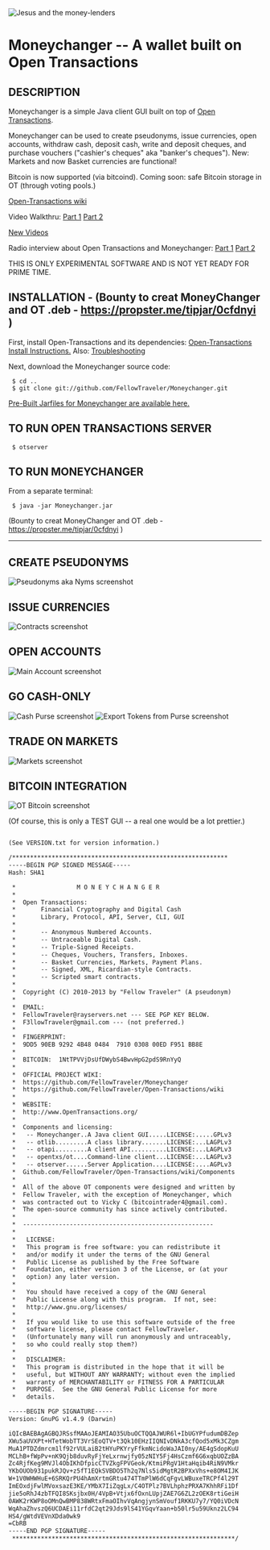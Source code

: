 <img align="center" src="http://ft.vm.to/blogimages/moneychanger-credits.jpg" alt="Jesus and the money-lenders" />

Moneychanger -- A wallet built on Open Transactions
====================================

## DESCRIPTION

Moneychanger is a simple Java client GUI built on top of [Open Transactions](https://github.com/FellowTraveler/Open-Transactions/wiki).

Moneychanger can be used to create pseudonyms, issue currencies, open accounts, withdraw cash, deposit cash, write and deposit cheques, and purchase vouchers ("cashier's cheques" aka "banker's cheques"). New: Markets and now Basket currencies are functional!

Bitcoin is now supported (via bitcoind). Coming soon: safe Bitcoin storage in OT (through voting pools.) 

[Open-Transactions wiki](https://github.com/FellowTraveler/Open-Transactions/wiki)

Video Walkthru:
[Part 1](http://vimeo.com/28141679)
[Part 2](http://vimeo.com/28142096)

[New Videos](http://open-transactions-tv.github.com/)

Radio interview about Open Transactions and Moneychanger:
[Part 1](http://agoristradio.com/?p=234)
[Part 2](http://agoristradio.com/?p=246)

THIS IS ONLY EXPERIMENTAL SOFTWARE AND IS NOT YET READY FOR PRIME TIME.

## INSTALLATION - (Bounty to creat MoneyChanger and OT .deb - https://propster.me/tipjar/0cfdnyi )

First, install Open-Transactions and its dependencies:
[Open-Transactions Install Instructions.](https://github.com/FellowTraveler/Open-Transactions/wiki/Install) Also: [Troubleshooting](https://github.com/FellowTraveler/Moneychanger/wiki/Troubleshooting)


Next, download the Moneychanger source code:

     $ cd ..
     $ git clone git://github.com/FellowTraveler/Moneychanger.git

[Pre-Built Jarfiles for Moneychanger are available here.](http://ft.vm.to/files/moneychanger/)

## TO RUN OPEN TRANSACTIONS SERVER

     $ otserver

## TO RUN MONEYCHANGER 

From a separate terminal:
 
     $ java -jar Moneychanger.jar

(Bounty to creat MoneyChanger and OT .deb - https://propster.me/tipjar/0cfdnyi )

--------------------------------------------------------

## CREATE PSEUDONYMS
<img src="http://ft.vm.to/blogimages/ot-nyms.png" alt="Pseudonyms aka Nyms screenshot" />

## ISSUE CURRENCIES
<img src="http://ft.vm.to/blogimages/ot-contracts.png" alt="Contracts screenshot" />

## OPEN ACCOUNTS
<img src="http://ft.vm.to/blogimages/ot-main.png" alt="Main Account screenshot" />

## GO CASH-ONLY
<img src="http://ft.vm.to/blogimages/ot-cash.gif" alt="Cash Purse screenshot" />

<img src="http://ft.vm.to/blogimages/ot-cash2.gif" alt="Export Tokens from Purse screenshot" />

## TRADE ON MARKETS
<img src="http://ft.vm.to/blogimages/ot-markets.png" alt="Markets screenshot" />

## BITCOIN INTEGRATION
<img src="http://ft.vm.to/blogimages/workingBTC.gif" alt="OT Bitcoin screenshot" />

(Of course, this is only a TEST GUI -- a real one would be a lot prettier.)

```xml

(See VERSION.txt for version information.) 

/************************************************************
-----BEGIN PGP SIGNED MESSAGE-----
Hash: SHA1

 *                 M O N E Y C H A N G E R
 *
 *  Open Transactions:
 *       Financial Cryptography and Digital Cash
 *       Library, Protocol, API, Server, CLI, GUI 
 *    
 *       -- Anonymous Numbered Accounts.
 *       -- Untraceable Digital Cash.
 *       -- Triple-Signed Receipts.
 *       -- Cheques, Vouchers, Transfers, Inboxes.
 *       -- Basket Currencies, Markets, Payment Plans.
 *       -- Signed, XML, Ricardian-style Contracts.
 *       -- Scripted smart contracts.
 *    
 *  Copyright (C) 2010-2013 by "Fellow Traveler" (A pseudonym)
 *
 *  EMAIL:
 *  FellowTraveler@rayservers.net --- SEE PGP KEY BELOW.
 *  F3llowTraveler@gmail.com --- (not preferred.)
 *  
 *  FINGERPRINT:
 *  9DD5 90EB 9292 4B48 0484  7910 0308 00ED F951 BB8E
 *
 *  BITCOIN:  1NtTPVVjDsUfDWybS4BwvHpG2pdS9RnYyQ
 *
 *  OFFICIAL PROJECT WIKI:
 *  https://github.com/FellowTraveler/Moneychanger
 *  https://github.com/FellowTraveler/Open-Transactions/wiki
 *
 *  WEBSITE:
 *  http://www.OpenTransactions.org/
 *    
 *  Components and licensing:
 *   -- Moneychanger..A Java client GUI.....LICENSE:.....GPLv3
 *   -- otlib.........A class library.......LICENSE:...LAGPLv3
 *   -- otapi.........A client API..........LICENSE:...LAGPLv3
 *   -- opentxs/ot....Command-line client...LICENSE:...LAGPLv3
 *   -- otserver......Server Application....LICENSE:....AGPLv3
 *  Github.com/FellowTraveler/Open-Transactions/wiki/Components
 *
 *  All of the above OT components were designed and written by
 *  Fellow Traveler, with the exception of Moneychanger, which
 *  was contracted out to Vicky C (bitcointrader4@gmail.com).
 *  The open-source community has since actively contributed.
 *
 *  -----------------------------------------------------
 *
 *   LICENSE:
 *   This program is free software: you can redistribute it
 *   and/or modify it under the terms of the GNU General
 *   Public License as published by the Free Software
 *   Foundation, either version 3 of the License, or (at your
 *   option) any later version.
 *
 *   You should have received a copy of the GNU General
 *   Public License along with this program.  If not, see:
 *   http://www.gnu.org/licenses/
 *
 *   If you would like to use this software outside of the free
 *   software license, please contact FellowTraveler.
 *   (Unfortunately many will run anonymously and untraceably,
 *   so who could really stop them?)
 *   
 *   DISCLAIMER:
 *   This program is distributed in the hope that it will be
 *   useful, but WITHOUT ANY WARRANTY; without even the implied
 *   warranty of MERCHANTABILITY or FITNESS FOR A PARTICULAR
 *   PURPOSE.  See the GNU General Public License for more
 *   details.

-----BEGIN PGP SIGNATURE-----
Version: GnuPG v1.4.9 (Darwin)

iQIcBAEBAgAGBQJRSsfMAAoJEAMIAO35UbuOCTQQAJWUR6l+IbUGYPfudumDBZep
XWu5aUVXPt+HTetWobTT3VrSEoQTV+t3Qk10EHzIIQNIvDNkA3cfQod5xMk3CZgm
MuA1PTDZdmrcm1lf92rVULaiB2tHYuPKYryFfkmNcidoWaJAI0ny/AE4gSdopKuU
MCLhB+fWpPv+nK9Qjb8duvRyFjYeLxrnwjfy05zNIY5Fj4HsCzmf6G6xqbUOZzBA
Zc4RjfKeg9MVJl4ObIKhDfpicCTVZkgFPVGeok/KtmiPRgV1HtaHqib4RiN9VMkr
YKbOUOb931pukRJQv+z5fT1EQkSVBDO5Th2q7Nls5idMgtR2BPXxVhs+e8OM4IJK
W+1V0WHWHuE+6SRKQrPU4hAmXrtmGRtu474TTmPlW6dCqFgvLWBuxeTRCPf4l29T
ImEOxdjFwlMVoxsazE3KE/YMbX7IiZqgLx/C4OTPlz7BVLhphzPRXA7KhhRFi1Df
jie5oRhJ4zbTFQI8SKsjbx0H/4VpB+Vtjx6fOxnLUpjZAE7G6ZL2zOEK8rtiGeiH
0AWK2rKWP8oOMnQwBMP838WRtxFmaOIhvVqAngjynSmVouf1RKKU7y7/YQ0iVDcN
WqAhaZhvszQ6UCDAEi11rfdC2qt29Jds9lS41YGqvYaan+b50lr5u59Uknz2LC94
HS4/gWtdVEVnXDda0wk9
=CbRB
-----END PGP SIGNATURE-----
 **************************************************************/

```


 
